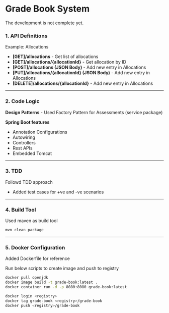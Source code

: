 # Grade Book System

The development is not complete yet.

### 1. API Definitions

Example: Allocations

  - **[GET]/allocations** - Get list of allocations
  - **[GET]/allocations/{allocationId}** - Get allocation by ID
  - **[POST]/allocations (JSON Body)** - Add new entry in Allocations
  - **[PUT]/allocations/{allocationId} (JSON Body)**  - Add new entry in Allocations
  - **[DELETE]/allocations/{allocationId}**  - Add new entry in Allocations
  
---

### 2. Code Logic

  **Design Patterns** - Used Factory Pattern for Assessments (service package)
  
  **Spring Boot features**
  
  - Annotation Configurations
  - Autowiring
  - Controllers
  - Rest APIs
  - Embedded Tomcat
  
  ---
  
 ### 3. TDD
 
 Followd TDD approach
 
   - Added test cases for +ve and -ve scenarios

---

 ### 4. Build Tool
 
 Used maven as build tool
 
   ```sh
   mvn clean package
   ```
---

 ### 5. Docker Configuration
 
 Added Dockerfile for reference
 
 Run below scripts to create image and push to registry
 
 
   ```sh
   docker pull openjdk
   docker image build -t grade-book:latest .
   docker container run -d -p 8080:8080 grade-book:latest
   ```


   ```sh
   docker login <registry>
   docker tag grade-book <registry>/grade-book
   docker push <registry>/grade-book
   ```